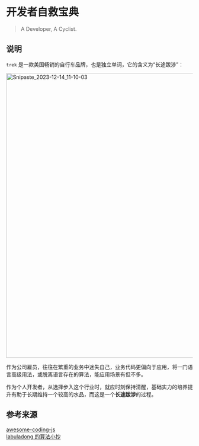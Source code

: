# 开发者自救宝典

> A Developer, A Cyclist.

## 说明

`trek` 是一款美国畅销的自行车品牌，也是独立单词，它的含义为“长途跋涉”：

<img width="769" alt="Snipaste_2023-12-14_11-10-03" src="https://github.com/HduSy/programer-trek/assets/20160901/acde6618-aef8-4bd8-a980-0452aa8e856d">

作为公司雇员，往往在繁重的业务中迷失自己，业务代码更偏向于应用，将一门语言高级用法，或脱离语言存在的算法，能应用场景有但不多。

作为个人开发者，从选择步入这个行业时，就应时刻保持清醒，基础实力的培养提升有助于长期维持一个较高的水品，而这是一个**长途跋涉**的过程。

## 参考来源

[awesome-coding-js](https://www.conardli.top/)<br/>
[labuladong 的算法小抄](https://labuladong.github.io/algo)
